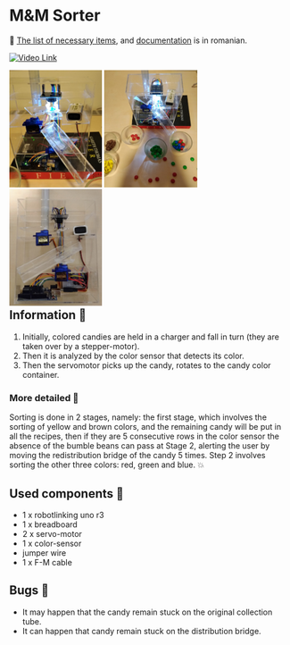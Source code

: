 

# M&M Sorter

:link: [The list of necessary items](https://docs.google.com/spreadsheets/d/1Q7FF3S4HWYS7HdumrN-qn6-QVmrpno_l1eS3zsmzjjE/edit), and [documentation](https://docs.google.com/document/d/1kxodLAJLGkm1ro1c2_9M5vvlxAfv8lFYGnMvJd8eEiU/edit?usp=sharing) is in romanian.

[![Video Link](http://intranet.tuck.dartmouth.edu/assets/img/tc-img-grid-video.png)](https://drive.google.com/open?id=1Tku_jSl2cBDdhYhFvjOPgxOAxMOkLSOl)

<div style="float: left;">
  <img src="1.jpg" width="33%"/>
  <img src="2.jpg" width="33%"/>
  <img src="3.jpg" width="33%"/>
</div>

## Information :page_facing_up:
1. Initially, colored candies are held in a charger and fall in turn (they are taken over by a stepper-motor).
2. Then it is analyzed by the color sensor that detects its color.
3. Then the servomotor picks up the candy, rotates to the candy color container.
 ### More detailed :pencil:
 Sorting is done in 2 stages, namely: the first stage, which involves the sorting of yellow and brown colors, and the remaining candy will be put in all the recipes, then if they are 5 consecutive rows in the color sensor the absence of the bumble beans can pass at Stage 2, alerting the user by moving the redistribution bridge of the candy 5 times. 
	Step 2 involves sorting the other three colors: red, green and blue. :boom:

## Used components :gem:
* 1 x robotlinking uno r3
* 1 x breadboard
* 2 x servo-motor
* 1 x color-sensor
* jumper wire
* 1 x F-M cable
## Bugs :bug:
* It may happen that the candy remain stuck on the original collection tube.
* It can happen that candy remain stuck on the distribution bridge.
